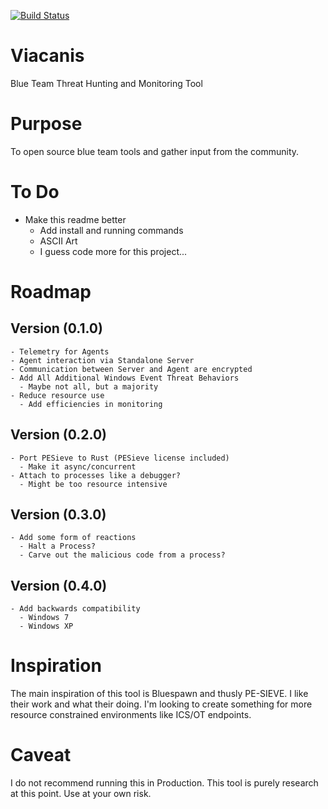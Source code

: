 [![Build Status](https://app.travis-ci.com/infosechoudini/Viacanis.svg?branch=master)](https://app.travis-ci.com/infosechoudini/Viacanis.svg?branch=master)

# Viacanis
Blue Team Threat Hunting and Monitoring Tool

# Purpose
To open source blue team tools and gather input from the community. 

# To Do 
- Make this readme better
  - Add install and running commands
  - ASCII Art
  - I guess code more for this project...

# Roadmap
  ## Version (0.1.0)
    - Telemetry for Agents
    - Agent interaction via Standalone Server
    - Communication between Server and Agent are encrypted
    - Add All Additional Windows Event Threat Behaviors
      - Maybe not all, but a majority
    - Reduce resource use
      - Add efficiencies in monitoring
  ## Version (0.2.0) 
    - Port PESieve to Rust (PESieve license included)
      - Make it async/concurrent
    - Attach to processes like a debugger?
      - Might be too resource intensive
  ## Version (0.3.0)
    - Add some form of reactions
      - Halt a Process?
      - Carve out the malicious code from a process?
  ## Version (0.4.0)
    - Add backwards compatibility
      - Windows 7
      - Windows XP

 
# Inspiration
The main inspiration of this tool is Bluespawn and thusly PE-SIEVE. I like their work and what their doing. I'm looking to create something for more resource constrained environments like ICS/OT endpoints. 

# Caveat
I do not recommend running this in Production. This tool is purely research at this point. Use at your own risk. 
